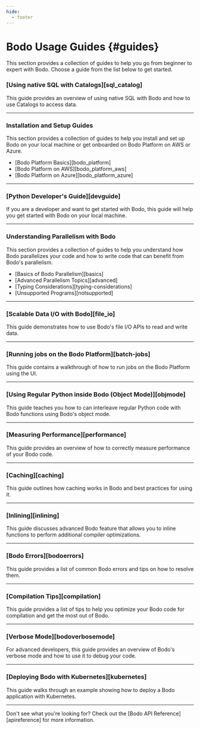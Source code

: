 ```yaml
---
hide:
  - footer
---
```


# Bodo Usage Guides {#guides}

This section provides a collection of guides to help you go from beginner to expert with Bodo. Choose a guide from the list below to get started.


### [Using native SQL with Catalogs][sql_catalog]
This guide provides an overview of using native SQL with Bodo and how to use Catalogs to access data.

---

### Installation and Setup Guides 
This section provides a collection of guides to help you install and set up Bodo on your local machine or get onboarded on Bodo Platform on AWS or Azure.

- [Bodo Platform Basics][bodo_platform]
- [Bodo Platform on AWS][bodo_platform_aws]
- [Bodo Platform on Azure][bodo_platform_azure]

--- 

### [Python Developer's Guide][devguide]

If you are a developer and want to get started with Bodo, this guide will help you get started with Bodo on your local machine.

---

### Understanding Parallelism with Bodo
This section provides a collection of guides to help you understand how Bodo parallelizes your code and how to write code that can benefit from Bodo's parallelism.

- [Basics of Bodo Parallelism][basics]
- [Advanced Parallelism Topics][advanced]
- [Typing Considerations][typing-considerations]
- [Unsupported Programs][notsupported]

---

### [Scalable Data I/O with Bodo][file_io]

This guide demonstrates how to use Bodo's file I/O APIs to read and write data.

---
### [Running jobs on the Bodo Platform][batch-jobs]

This guide contains a walkthrough of how to run jobs on the Bodo Platform using the UI.

---
### [Using Regular Python inside Bodo (Object Mode)][objmode]

This guide teaches you how to can interleave regular Python code with Bodo functions using Bodo's object mode.

---

### [Measuring Performance][performance]

This guide provides an overview of how to correctly measure performance of your Bodo code. 

---
### [Caching][caching]

This guide outlines how caching works in Bodo and best practices for using it.

---
### [Inlining][inlining]

This guide discusses advanced Bodo feature that allows you to inline functions to perform additional compiler optimizations.

---
### [Bodo Errors][bodoerrors]

This guide provides a list of common Bodo errors and tips on how to resolve them.

---
### [Compilation Tips][compilation]

This guide provides a list of tips to help you optimize your Bodo code for compilation and get the most out of Bodo. 

---
### [Verbose Mode][bodoverbosemode]

For advanced developers, this guide provides an overview of Bodo's verbose mode and how to use it to debug your code. 

---
### [Deploying Bodo with Kubernetes][kubernetes]

This guide walks through an example showing how to deploy a Bodo application with Kubernetes.

---

Don't see what you're looking for? Check out the [Bodo API Reference][apireference] for more information.
